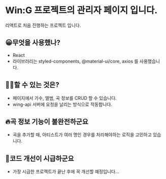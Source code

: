 # Win:G 프로젝트의 관리자 페이지 입니다.

리액트로 처음 진행하는 프로젝트 입니다.

## 😀무엇을 사용했나?
- React
- 라이브러리는 styled-components, @material-ui/core, axios 를 사용했습니다.

## 👨‍💻할 수 있는 것은?
- 페이지에서 가수, 앨범, 곡 정보를 CRUD 할 수 있습니다.
- wing-api 서버에 요청을 날리는 방식으로 작동합니다.

## 🔥곡 정보 기능이 불완전하군요
- 곡을 추가할 때, 아티스트가 여러 명인 경우를 처리해야하는 로직을 고민하고 있습니다.

## 💩코드 개선이 시급하군요
- 가장 시급한 프로젝트가 끝난 후에 꼭 개선할 예정입니다...

